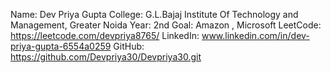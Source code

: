 Name: Dev Priya Gupta
College: G.L.Bajaj Institute Of Technology and Management, Greater Noida
Year: 2nd 
Goal: Amazon , Microsoft 
LeetCode: https://leetcode.com/devpriya8765/ 
LinkedIn: www.linkedin.com/in/dev-priya-gupta-6554a0259 
GitHub: https://github.com/Devpriya30/Devpriya30.git
